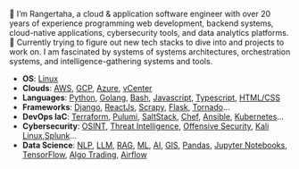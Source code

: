 👋 I’m Rangertaha, a cloud & application software engineer with over 20 years of experience programming web development, backend systems, cloud-native applications, cybersecurity tools, and data analytics platforms. 🌱 Currently trying to figure out new tech stacks to dive into and projects to work on. I am fascinated by systems of systems architectures, orchestration systems, and intelligence-gathering systems and tools.

* **OS**: [Linux]()
* **Clouds**: [AWS](https://aws.amazon.com/), [GCP](https://cloud.google.com/), [Azure](https://azure.microsoft.com), [vCenter](https://www.vmware.com/products/cloud-infrastructure/vcenter)
* **Languages**: [Python](https://www.python.org/), [Golang](), [Bash](), [Javascript](), [Typescript](), [HTML/CSS]()
* **Frameworks**: [Django](), [ReactJs](), [Scrapy](), [Flask](), [Tornado]()...
* **DevOps IaC**: [Terraform](), [Pulumi](), [SaltStack](), [Chef](), [Ansible](), [Kubernetes]()...
* **Cybersecurity**: [OSINT](), [Threat Intelligence](), [Offensive Security](https://www.offsec.com/), [Kali Linux](),[Splunk]()...
* **Data Science**: [NLP](https://www.nltk.org/), [LLM](https://en.wikipedia.org/wiki/Large_language_model), [RAG](), [ML](), [AI](), [GIS](), [Pandas](https://pandas.pydata.org/), [Jupyter Notebooks](https://[jupyter](https://jupyter.org/).org/), [TensorFlow](https://www.tensorflow.org/),  [Algo Trading](), [Airflow]()

